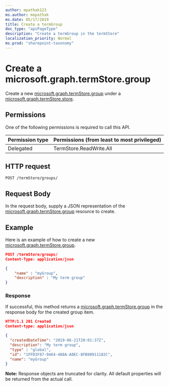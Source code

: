 ```yaml
---
author: mpathak123
ms.author: mopathak
ms.date: 05/17/2019
title: Create a termGroup
doc_type: "apiPageType"
description: "Create a termGroup in the termStore"
localization_priority: Normal
ms.prod: "sharepoint-taxonomy"
---
```

# Create a microsoft.graph.termStore.group

Create a new [microsoft.graph.termStore.group] under a [microsoft.graph.termStore.store][].



## Permissions

One of the following permissions is required to call this API. 

|Permission type      | Permissions (from least to most privileged)              |
|:--------------------|:---------------------------------------------------------|
|Delegated |  TermStore.ReadWrite.All |


## HTTP request

```http
POST /termStore/groups/
```

## Request Body
In the request body, supply a JSON representation of the [microsoft.graph.termStore.group][] resource to create.

## Example
Here is an example of how to create a new [microsoft.graph.termStore.group].

```json
POST /termStore/groups/
Content-Type: application/json

{
    "name" : "myGroup",
    "description" : "My term group"
}
```

### Response
If successful, this method returns a [microsoft.graph.termStore.group][] in the response body for the created group item.


```json
HTTP/1.1 201 Created
Content-type: application/json

{
  "createdDateTime": "2019-06-21T20:01:37Z",
  "description": "My term group",
  "type" : "global",
  "id": "1FFD3F87-9464-488A-A0EC-8FB90911182C",
  "name": "myGroup"  
}
```
**Note:** Response objects are truncated for clarity.
All default properties will be returned from the actual call.

[microsoft.graph.termStore.term]: ../resources/term.md
[microsoft.graph.termStore.group]: ../resources/termGroup.md
[microsoft.graph.termStore.store]: ../resources/termStore.md

<!--
{
  "type": "#page.annotation",
  "description": "Create a termGroup entity in termStore",
  "keywords": "term,termStore",
  "section": "documentation",
  "tocPath": "termStore/Create termGroup",
  "suppressions": [
  ]
}
-->
